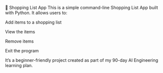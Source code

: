 🛒 Shopping List App
This is a simple command-line Shopping List App built with Python. It allows users to:

Add items to a shopping list

View the items

Remove items

Exit the program

It’s a beginner-friendly project created as part of my 90-day AI Engineering learning plan.
